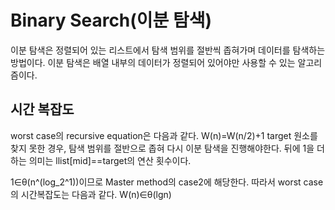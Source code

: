 # Binary Search(이분 탐색)
이분 탐색은 정렬되어 있는 리스트에서 탐색 범위를 절반씩 좁혀가며 데이터를 탐색하는 방법이다.
이분 탐색은 배열 내부의 데이터가 정렬되어 있어야만 사용할 수 있는 알고리즘이다.

## 시간 복잡도
worst case의 recursive equation은 다음과 같다.
W(n)=W(n/2)+1
target 원소를 찾지 못한 경우, 탐색 범위를 절반으로 좁혀 다시 이분 탐색을 진행해야한다. 뒤에 1을 더하는 의미는 llist[mid]==target의 연산 횟수이다.

1∈θ(n^(log_2^1))이므로 Master method의 case2에 해당한다.
따라서 worst case의 시간복잡도는 다음과 같다.
W(n)∈θ(lgn)